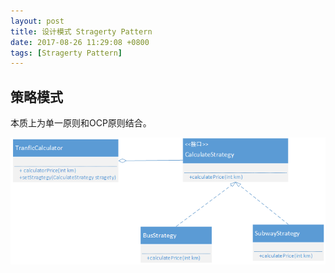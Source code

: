```yaml
---
layout: post
title: 设计模式 Stragerty Pattern
date: 2017-08-26 11:29:08 +0800
tags: [Stragerty Pattern]
---
```

## 策略模式

本质上为单一原则和OCP原则结合。

![策略模式UML](https://raw.githubusercontent.com/mupu-mupu/mupu-mupu.github.io/master/image-data/design_pattern/stragerty.png)


[jekyll-docs]: http://jekyllrb.com/docs/home
[jekyll-gh]:   https://github.com/jekyll/jekyll
[jekyll-talk]: https://talk.jekyllrb.com/
  
